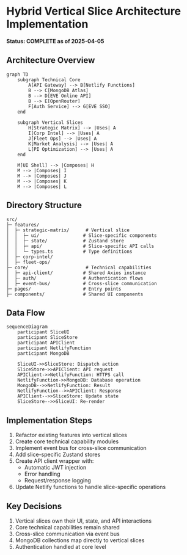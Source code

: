 # Hybrid Vertical Slice Architecture Implementation

**Status: COMPLETE as of 2025-04-05**


## Architecture Overview

```mermaid
graph TD
    subgraph Technical Core
        A[API Gateway] --> B[Netlify Functions]
        B --> C[MongoDB Atlas]
        B --> D[EVE Online API]
        B --> E[OpenRouter]
        F[Auth Service] --> G[EVE SSO]
    end

    subgraph Vertical Slices
        H[Strategic Matrix] --> |Uses| A
        I[Corp Intel] --> |Uses| A
        J[Fleet Ops] --> |Uses| A
        K[Market Analysis] --> |Uses| A
        L[PI Optimization] --> |Uses| A
    end

    M[UI Shell] --> |Composes| H
    M --> |Composes| I
    M --> |Composes| J
    M --> |Composes| K
    M --> |Composes| L
```

## Directory Structure

```
src/
├─ features/
│  ├─ strategic-matrix/      # Vertical slice
│  │  ├─ ui/                # Slice-specific components
│  │  ├─ state/             # Zustand store
│  │  ├─ api/               # Slice-specific API calls
│  │  └─ types.ts           # Type definitions
│  ├─ corp-intel/
│  ├─ fleet-ops/
├─ core/                     # Technical capabilities
│  ├─ api-client/           # Shared Axios instance
│  ├─ auth/                 # Authentication flows  
│  ├─ event-bus/            # Cross-slice communication
├─ pages/                   # Entry points
├─ components/              # Shared UI components
```

## Data Flow

```mermaid
sequenceDiagram
    participant SliceUI
    participant SliceStore
    participant APIClient
    participant NetlifyFunction
    participant MongoDB
    
    SliceUI->>SliceStore: Dispatch action
    SliceStore->>APIClient: API request
    APIClient->>NetlifyFunction: HTTPS call
    NetlifyFunction->>MongoDB: Database operation
    MongoDB-->>NetlifyFunction: Result
    NetlifyFunction-->>APIClient: Response
    APIClient-->>SliceStore: Update state
    SliceStore-->>SliceUI: Re-render
```

## Implementation Steps

1. Refactor existing features into vertical slices
2. Create core technical capability modules
3. Implement event bus for cross-slice communication
4. Add slice-specific Zustand stores
5. Create API client wrapper with:
   - Automatic JWT injection
   - Error handling
   - Request/response logging
6. Update Netlify functions to handle slice-specific operations

## Key Decisions

1. Vertical slices own their UI, state, and API interactions
2. Core technical capabilities remain shared
3. Cross-slice communication via event bus
4. MongoDB collections map directly to vertical slices
5. Authentication handled at core level